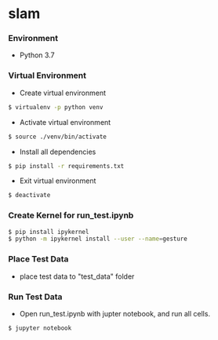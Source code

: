 # slam

### Environment
 - Python 3.7

### Virtual Environment
 - Create virtual environment
 ```sh
 $ virtualenv -p python venv
 ```
 - Activate virtual environment
 ```sh
 $ source ./venv/bin/activate
 ```
 - Install all dependencies
 ```sh
 $ pip install -r requirements.txt
 ```
 - Exit virtual environment
 ```sh
 $ deactivate
 ```

### Create Kernel for run_test.ipynb
```sh
$ pip install ipykernel
$ python -m ipykernel install --user --name=gesture
```

### Place Test Data
- place test data to "test_data" folder

### Run Test Data
 - Open run_test.ipynb with jupter notebook, and run all cells.  
 ```sh
 $ jupyter notebook
 ```